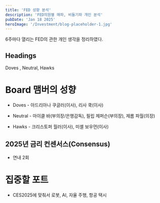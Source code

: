 ```yaml
---
title: 'FED 성향 분석'
description: 'FED의원별 매파, 비둘기파 개인 분석'
pubDate: 'Jan 18 2025'
heroImage: '/Investment/blog-placeholder-1.jpg'
---
```


6주마다 열리는 FED의 관한 개인 생각을 정리하였다.

## Headings

Doves , Neutral, Hawks


# Board 맴버의 성향

- Doves - 아드리아나 쿠글러(이사), 리사 쿡(이사)
 
- Neutral - 마이클 바(부의장/은행감독), 필립 제퍼슨(부의장), 제롬 파월(의장)

- Hawks - 크리스토퍼 월러(이사), 미셸 보우먼(이사)

## 2025년 금리 컨센서스(Consensus)

- 연내 2회

# 집중할 포트
- CES2025에 맞춰서 로봇, AI, 자율 주행, 항공 택시
